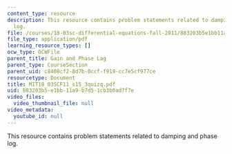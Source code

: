 ```yaml
---
content_type: resource
description: This resource contains problem statements related to damping and phase
  log.
file: /courses/18-03sc-differential-equations-fall-2011/883203b5e1bb11a9b7d51cb3b0ad7f7e_MIT18_03SCF11_s15_3quizq.pdf
file_type: application/pdf
learning_resource_types: []
ocw_type: OCWFile
parent_title: Gain and Phase Lag
parent_type: CourseSection
parent_uid: c8408cf2-8d7b-0ccf-f919-cc7e5cf977ce
resourcetype: Document
title: MIT18_03SCF11_s15_3quizq.pdf
uid: 883203b5-e1bb-11a9-b7d5-1cb3b0ad7f7e
video_files:
  video_thumbnail_file: null
video_metadata:
  youtube_id: null
---
```

This resource contains problem statements related to damping and phase log.